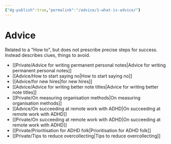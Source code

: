 ```yaml
---
{"dg-publish":true,"permalink":"/advice/1-what-is-advice/"}
---
```



# Advice

Related to a "How to", but does not prescribe precise steps for success. Instead describes clues, things to avoid. 

- [[Private/Advice for writing permanent personal notes\|Advice for writing permanent personal notes]]
- [[Advice/How to start saying no\|How to start saying no]]
- [[Advice/for new hires\|for new hires]]
- [[Advice/Advice for writing better note titles\|Advice for writing better note titles]]
- [[Private/On measuring organisation methods\|On measuring organisation methods]]
- [[Advice/On succeeding at remote work with ADHD\|On succeeding at remote work with ADHD]]
- [[Private/On succeeding at remote work with ADHD\|On succeeding at remote work with ADHD]]
- [[Private/Prioritisation for ADHD folk\|Prioritisation for ADHD folk]]
- [[Private/Tips to reduce overcollecting\|Tips to reduce overcollecting]]

